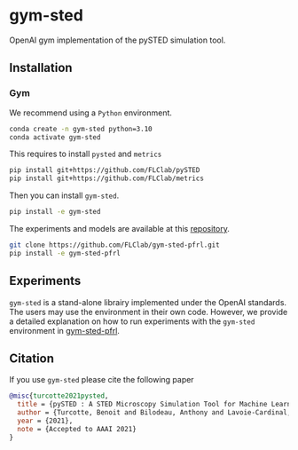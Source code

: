 # gym-sted

OpenAI gym implementation of the pySTED simulation tool.

## Installation

### Gym

We recommend using a `Python` environment.
```bash
conda create -n gym-sted python=3.10
conda activate gym-sted
```

This requires to install `pysted` and `metrics`
```bash
pip install git+https://github.com/FLClab/pySTED
pip install git+https://github.com/FLClab/metrics
```

Then you can install `gym-sted`.
```bash
pip install -e gym-sted
```

The experiments and models are available at this [repository](https://github.com/FLClab/gym-sted-pfrl).
```bash
git clone https://github.com/FLClab/gym-sted-pfrl.git
pip install -e gym-sted-pfrl
```

## Experiments

`gym-sted` is a stand-alone librairy implemented under the OpenAI standards. The users may use the environment in their own code. However, we provide a detailed explanation on how to run experiments with the `gym-sted` environment in [gym-sted-pfrl](https://github.com/FLClab/gym-sted-pfrl#usage).

## Citation

If you use `gym-sted` please cite the following paper
```bibtex
@misc{turcotte2021pysted,
  title = {pySTED : A STED Microscopy Simulation Tool for Machine Learning Training},
  author = {Turcotte, Benoit and Bilodeau, Anthony and Lavoie-Cardinal, Flavie and Durand, Audrey},
  year = {2021},
  note = {Accepted to AAAI 2021}
}
```
